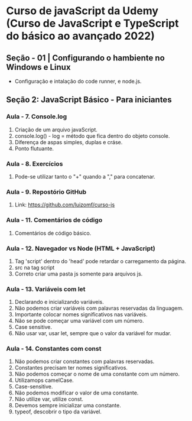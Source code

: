 # Curso de javaScript da Udemy (Curso de JavaScript e TypeScript do básico ao avançado 2022)

## Seção - 01 | Configurando o hambiente no Windows e Linux
* Configuração e intalação do  code  runner, e node.js.

## Seção 2: JavaScript Básico - Para iniciantes
### Aula - 7. Console.log
1. Criação de um arquivo javaScript.
2. console.log() - log = método que  fica dentro do objeto console.
3. Diferença de aspas simples, duplas e cráse.
4. Ponto flutuante.
### Aula - 8. Exercícios
1. Pode-se utilizar tanto o "+" quando a "," para concatenar.
### Aula - 9. Repostório GitHub
1. Link: https://github.com/luizomf/curso-js
### Aula - 11. Comentários de código
1. Comentários de código básico.
### Aula - 12. Navegador vs Node (HTML + JavaScript)
1. Tag 'script' dentro do 'head' pode retardar o carregamento da página.
2. src na tag script
3. Correto criar uma pasta js somente para arquivos js.
### Aula - 13. Variáveis com let
1. Declarando e inicializando variáveis.
2. Não podemos criar variáveis com palavras reservadas da linguagem.
3. Importante colocar nomes significativos nas variáveis.
4. Não se pode começar uma variável com um número.
5. Case sensitive.
6. Não usar var, usar let, sempre que o valor da variável for mudar.
### Aula - 14. Constantes com const
1. Não podemos criar constantes com palavras reservadas.
2. Constantes precisam ter nomes significativos.
3. Não podemos começar o nome de uma constante com um número.
4. Utilizamops camelCase.
5. Case-sensitive.
6. Não podemos modificar o valor de uma constante.
7. Não utilize var, utilize const.
8. Devemos sempre inicializar uma constante.
9. typeof, descobrir o tipo da variável.




